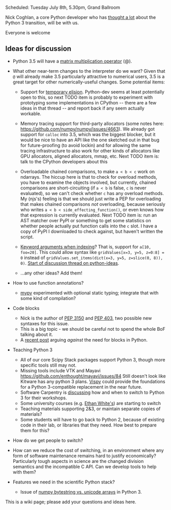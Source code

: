 Scheduled: Tuesday July 8th, 5.30pm, Grand Ballroom

Nick Coghlan, a core Python developer who has [thought a lot](http://python-notes.curiousefficiency.org/en/latest/python3/) about the Python 3 transition, will be with us.

Everyone is welcome

## Ideas for discussion

- Python 3.5 will have a [matrix multiplication operator](http://legacy.python.org/dev/peps/pep-0465/) (@).
- What other near-term changes to the interpreter do we want? Given that `@` will already make 3.5 particularly attractive to numerical users, 3.5 is a great target for other numerically-useful changes. Some potential items:
  - Support for [temporary elision](http://thread.gmane.org/gmane.comp.python.devel/148001/focus=148132). Python-dev seems at least potentially open to this, so next TODO item is probably to experiment with prototyping some implementations in CPython -- there are a few ideas in that thread -- and report back if any seem actually workable.
  - Memory tracing support for third-party allocators (some notes here: https://github.com/numpy/numpy/issues/4663). We already got support for `calloc` into 3.5, which was the biggest blocker, but it would be nice to have an API like the one sketched out in that bug for future-proofing (to avoid lockin) and for allowing the same tracing infrastructure to also work for other kinds of allocators like GPU allocators, aligned allocators, mmap, etc. Next TODO item is: talk to the CPython developers about this
  - Overloadable chained comparisons, to make `a < b < c` work on ndarrays. The hiccup here is that to check for overload methods, you have to examine the objects involved, but currently, chained comparisons are short-circuiting (if `a < b` is false, `c` is never evaluated), so we can't check whether `c` has any overload methods. My (njs's) feeling is that we should just write a PEP for overloading that makes chained comparisons *not* overloading, because seriously who writes `a < b < side_effecting_function()`, or even knows how that expression is currently evaluated. Next TODO item is: run an AST matcher over PyPI or something to get some statistics on whether people actually put function calls into the `c` slot. I have a copy of PyPI I downloaded to check against, but haven't written the script.

  - [Keyword arguments when indexing](https://github.com/stefanoborini/pep-keyword/blob/master/PEP-XXX.txt)? That is, support for `a[10, foo=20]`. This could allow syntax like `gridValues[x=3, y=5, z=0:8] = 0` instead of `gridValues.set_items(dict(x=3, y=5, z=slice(0, 8)), 0)`. [Start of discussion thread on python-ideas](https://mail.python.org/pipermail/python-ideas/2014-July/028250.html).

  - ...any other ideas? Add them!


- How to use function annotations?
  - [mypy](http://www.mypy-lang.org/) experimented with optional static typing; integrate that with some kind of compilation?
- Code blocks
  - Nick is the author of [PEP 3150](http://legacy.python.org/dev/peps/pep-3150/) and [PEP 403](http://legacy.python.org/dev/peps/pep-0403/), two possible new syntaxes for this issue.
  - This is a big topic - we should be careful not to spend the whole BoF talking about it.
  - A [recent post](http://stupidpythonideas.blogspot.com/2014/06/why-python-or-any-decent-language.html) arguing *against* the need for blocks in Python.
- Teaching Python 3
  - All of our core Scipy Stack packages support Python 3, though more specific tools still may not.
  - Missing tools include VTK and Mayavi https://github.com/enthought/mayavi/issues/84 Still doesn't look like Kitware has any python 3 plans. [Vispy](http://vispy.org) could provide the foundations for a Python 3-compatible replacement in the near future.
  - Software Carpentry is [discussing](https://github.com/swcarpentry/bc/issues/107) how and when to switch to Python 3 for their workshops.
  - Some university courses (e.g. [Ethan White's](http://programmingforbiologists.org/)) are starting to switch
  - Teaching materials supporting 2&3, or maintain separate copies of materials?
  - Some students will have to go back to Python 2, because of existing code in their lab, or libraries that they need. How best to prepare them for this?
- How do we get people to switch?
- How can we reduce the cost of switching, in an environment where any form of software maintenance remains hard to justify economically? Particularly tough aspects in science are the changed division semantics and the incompatible C API. Can we develop tools to help with them?
- Features we need in the scientific Python stack?
  - Issue of [numpy bytestring vs. unicode arrays](http://mail.scipy.org/pipermail/numpy-discussion/2014-January/068622.html) in Python 3.

This is a wiki page; please add your questions and ideas here.